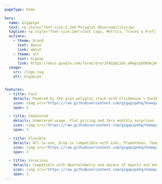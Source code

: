 ```yaml
---
pageType: home

hero:
  name: Gigapipe
  text: <p style="font-size:2,3em"Polyglot Observability</p>
  tagline: <p style="font-size:1em">Just Logs, Metrics, Traces & Profiles</p>
  actions:
    - theme: brand
      text: About
      link: about
    - theme: alt
      text: Signup
      link: https://docs.google.com/forms/d/e/1FAIpQLSeb_eMwgtpbOk0ejAVW7ihKAzkt0WKnLwCQFyHkIzl5DAU2ig/viewform
  image:
    src: /logo.svg
    alt: Gigapipe    


features:
  - title: Fast
    details: Powered by the qryn polyglot stack with ClickHouse + DuckDB OLAP
    icon: <img src="https://raw.githubusercontent.com/gigapipehq/homepage/refs/heads/main/docs/public/clock.png" />
    span: 3

  - title: Unmetered
    details: Unmetered usage, Flat pricing and Zero monthly surprises
    icon: <img src="https://raw.githubusercontent.com/gigapipehq/homepage/refs/heads/main/docs/public/wallet.png" />
    span: 3

  - title: Flexible
    details: All-in-one, Drop-in compatible with Loki, Prometheus, Tempo, Pyroscope
    icon: <img src="https://raw.githubusercontent.com/gigapipehq/homepage/refs/heads/main/docs/public/resize.png" />
    span: 3

  - title: Voracious
    details: Compatible with Opentelemetry and dozens of Agents and Vendor formats
    icon: <img src="https://raw.githubusercontent.com/gigapipehq/homepage/refs/heads/main/docs/public/cog.png" />
    span: 3
---
```

